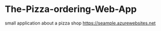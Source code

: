 # The-Pizza-ordering-Web-App
small application about a pizza shop 
https://seample.azurewebsites.net
